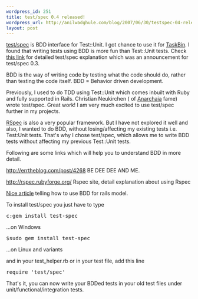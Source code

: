 ```yaml
---
wordpress_id: 251
title: test/spec 0.4 released!
wordpress_url: http://anilwadghule.com/blog/2007/06/30/testspec-04-released/
layout: post
---
```

<a href="http://chneukirchen.org/blog/archive/2007/06/announcing-test-spec-0-4-a-bdd-interface-for-test-unit.html">test/spec</a> is BDD interface for Test::Unit. I got chance to use it for <a href="http://taskbin.com">TaskBin</a>.
I found that writing tests using BDD is more fun than Test::Unit tests.
Check <a href="http://chneukirchen.org/blog/archive/2007/01/announcing-test-spec-0-3-a-bdd-interface-for-test-unit.html">this link</a> for detailed test/spec explanation which was an announcement for test/spec 0.3.

BDD is the way of writing code by testing what the code should do, rather than testing the code itself. BDD = Behavior driven development.

Previously, I used to do TDD using Test::Unit which comes inbuilt with Ruby and fully supported in Rails.  Christian Neukirchen ( of <a href="http://anarchaia.org/">Anarchaia</a>  fame) wrote test/spec. Great work! I am very much excited to use test/spec further in my projects.

<a href="http://rspec.rubyforge.org/">RSpec</a> is also a very popular framework. But I have not explored it well and also, I wanted to do BDD, without losing/affecting my existing tests i.e. Test:Unit tests. That's why I chose test/spec, which allows me to write BDD tests without affecting my previous Test::Unit tests.

Following are some links which will help you to understand BDD in more detail.

<a href="http://errtheblog.com/post/4268" title="http://errtheblog.com/post/4268">http://errtheblog.com/post/4268</a> BE DEE DEE AND ME.

<a href="http://rspec.rubyforge.org/" title="http://rspec.rubyforge.org/">http://rspec.rubyforge.org/</a> Rspec site, detail explanation about using Rspec

<a href="http://lukeredpath.co.uk/2006/8/29/developing-a-rails-model-using-bdd-and-rspec-part-1" title="http://lukeredpath.co.uk/2006/8/29/developing-a-rails-model-using-bdd-and-rspec-part-1">Nice article</a> telling how to use BDD for rails model.

To install test/spec you just have to type
<pre>c:gem install test-spec</pre>
...on Windows
<pre>$sudo gem install test-spec</pre>
...on Linux and variants

and in your test_helper.rb or in your test file, add this line
<pre>require 'test/spec'</pre>
That's it, you can now write your BDDed tests in your old test files under unit/functional/integration tests.
